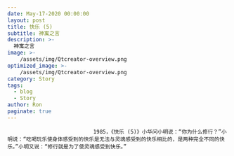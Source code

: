 ```yaml
---
date: May-17-2020 00:00:00
layout: post
title: 快乐 (5)
subtitle: 神寓之言
description: >-
  神寓之言
image: >-
    /assets/img/Qtcreator-overview.png
optimized_image: >-
    /assets/img/Qtcreator-overview.png
category: Story
tags:
  - blog
  - Story
author: Ron
paginate: true
---
```


							　　1985，《快乐 (5)》小华问小明说：“你为什么修行？”小明说：“吃喝玩乐使身体感受到的快乐是无法与灵魂感受到的快乐相比的，是两种完全不同的快乐。”小明又说：“修行就是为了使灵魂感受到快乐。”
							
							
						